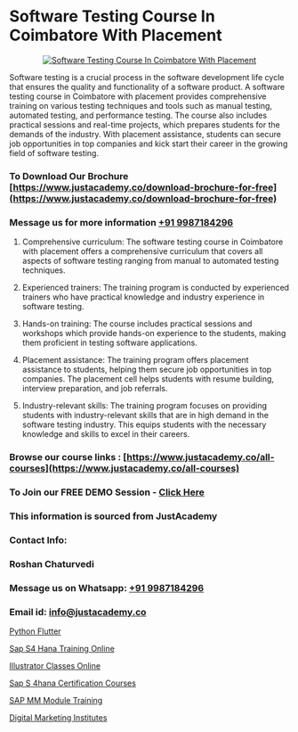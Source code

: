 # Software Testing Course In Coimbatore With Placement

<p align="center">
  <a href="https://justacademy.co/program-detail/software-testing">
    <img src="https://justacademy.co/storage2/program_images/1704700438.webp" alt="Software Testing Course In Coimbatore With Placement">
  </a>
</p>


Software testing is a crucial process in the software development life cycle that ensures the quality and functionality of a software product. A software testing course in Coimbatore with placement provides comprehensive training on various testing techniques and tools such as manual testing, automated testing, and performance testing. The course also includes practical sessions and real-time projects, which prepares students for the demands of the industry. With placement assistance, students can secure job opportunities in top companies and kick start their career in the growing field of software testing.
### To Download Our Brochure [https://www.justacademy.co/download-brochure-for-free](https://www.justacademy.co/download-brochure-for-free)
### Message us for more information [+91 9987184296](https://api.whatsapp.com/send?phone=919987184296)
1) Comprehensive curriculum: The software testing course in Coimbatore with placement offers a comprehensive curriculum that covers all aspects of software testing ranging from manual to automated testing techniques.

2) Experienced trainers: The training program is conducted by experienced trainers who have practical knowledge and industry experience in software testing.

3) Hands-on training: The course includes practical sessions and workshops which provide hands-on experience to the students, making them proficient in testing software applications.

4) Placement assistance: The training program offers placement assistance to students, helping them secure job opportunities in top companies. The placement cell helps students with resume building, interview preparation, and job referrals.

5) Industry-relevant skills: The training program focuses on providing students with industry-relevant skills that are in high demand in the software testing industry. This equips students with the necessary knowledge and skills to excel in their careers.

### Browse our course links : [https://www.justacademy.co/all-courses](https://www.justacademy.co/all-courses) 
### To Join our FREE DEMO Session - [Click Here](https://www.justacademy.co/register-for-course-demo)


### This information is sourced from JustAcademy
### Contact Info:
### Roshan Chaturvedi
### Message us on Whatsapp: [+91 9987184296](https://api.whatsapp.com/send?phone=919987184296)
### Email id: [info@justacademy.co](mailto:info@justacademy.co)
                
[Python Flutter](https://www.linkedin.com/pulse/python-flutter-justacademy-hyderabad-o4jpc/)

[Sap S4 Hana Training Online](https://www.linkedin.com/pulse/sap-s4-hana-training-online-justacademy-pune-rsulc/)

[Illustrator Classes Online](https://medium.com/@ranepooja/illustrator-classes-online-286b251cc8ac)

[Sap S 4hana Certification Courses](https://medium.com/@ranemanish460/sap-s-4hana-certification-courses-a1ebf54294ac)

[SAP MM Module Training](https://justacademyin.github.io/Articles/SAP-MM-Module-Training)

[Digital Marketing Institutes](https://justacademyin.github.io/Articles/Digital-Marketing-Institutes)

